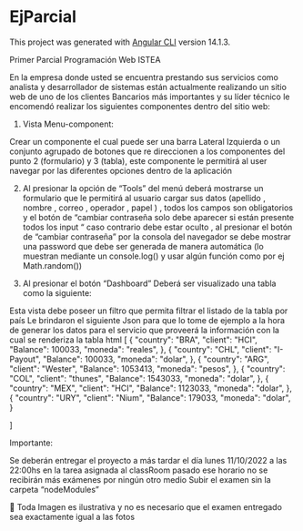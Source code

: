 # EjParcial

This project was generated with [Angular CLI](https://github.com/angular/angular-cli) version 14.1.3.

Primer Parcial Programación Web ISTEA

En la empresa donde usted se encuentra prestando sus servicios como analista y desarrollador
de sistemas están actualmente realizando un sitio web de uno de los clientes Bancarios más
importantes y su líder técnico le encomendó realizar los siguientes componentes dentro del
sitio web:

1. Vista Menu-component:

Crear un componente el cual puede ser una barra Lateral Izquierda o un conjunto
agrupado de botones que re direccionen a los componentes del punto 2 (formulario) y
3 (tabla), este componente le permitirá al user navegar por las diferentes opciones
dentro de la aplicación

2) Al presionar la opción de “Tools” del menú deberá mostrarse un formulario que le
permitirá al usuario cargar sus datos (apellido , nombre , correo , operador , papel ) , todos
los campos son obligatorios y el botón de “cambiar contraseña solo debe aparecer si están
presente todos los input “ caso contrario debe estar oculto , al presionar el botón de
“cambiar contraseña” por la consola del navegador se debe mostrar una password que
debe ser generada de manera automática (lo muestran mediante un console.log() y usar
algún función como por ej Math.random())

3) Al presionar el botón “Dashboard”
Deberá ser visualizado una tabla como la siguiente:

Esta vista debe poseer un filtro que permita filtrar el listado de la tabla por país
Le brindaron el siguiente Json para que lo tome de ejemplo a la hora de generar los datos
para el servicio que proveerá la información con la cual se renderiza la tabla html
[
 {
    "country": "BRA",
    "client": "HCI",
    "Balance": 100033,
    "moneda": "reales", 
  },
  {
    "country": "CHL",
    "client": "I-Payout",
    "Balance": 100033,
    "moneda": "dolar", 
  },
  {
    "country": "ARG",
    "client": "Wester",
    "Balance": 1053413,
    "moneda": "pesos", 
  },
  {
    "country": "COL",
    "client": "thunes",
    "Balance": 1543033,
    "moneda": "dolar", 
  },
  {
    "country": "MEX",
    "client": "HCI",
    "Balance": 1123033,
    "moneda": "dolar", 
  },
  {
    "country": "URY",
    "client": "Nium",
    "Balance": 179033,
    "moneda": "dolar", 
  }

]

Importante:

Se deberán entregar el proyecto a más tardar el día lunes 11/10/2022 a las 22:00hs en la tarea
asignada al classRoom pasado ese horario no se recibirán más exámenes por ningún otro
medio
Subir el examen sin la carpeta “nodeModules”

 Toda Imagen es ilustrativa y no es necesario que el examen entregado sea
exactamente igual a las fotos
